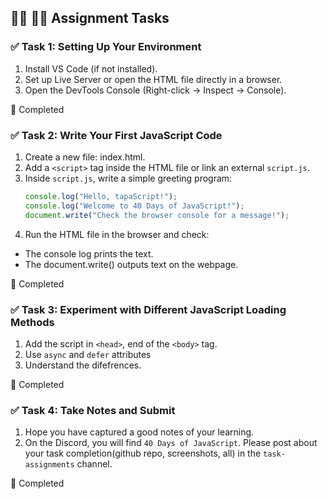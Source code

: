 ## **👩‍💻 🧑‍💻 Assignment Tasks**

### ✅ Task 1: Setting Up Your Environment

1. Install VS Code (if not installed).
2. Set up Live Server or open the HTML file directly in a browser.
3. Open the DevTools Console (Right-click → Inspect → Console).

🎯 Completed

### ✅ Task 2: Write Your First JavaScript Code

1. Create a new file: index.html.
2. Add a `<script>` tag inside the HTML file or link an external `script.js`.
3. Inside `script.js`, write a simple greeting program:
   ```js
   console.log("Hello, tapaScript!");
   console.log("Welcome to 40 Days of JavaScript!");
   document.write("Check the browser console for a message!");
   ```
4. Run the HTML file in the browser and check:
- The console log prints the text.
- The document.write() outputs text on the webpage.

🎯 Completed

### ✅ Task 3: Experiment with Different JavaScript Loading Methods

1. Add the script in `<head>`, end of the `<body>` tag.
2. Use `async` and `defer` attributes
3. Understand the difefrences.

🎯 Completed

### ✅ Task 4: Take Notes and Submit

1. Hope you have captured a good notes of your learning.
2. On the Discord, you will find `40 Days of JavaScript`. Please post about your task completion(github repo, screenshots, all) in the `task-assignments` channel.

🎯 Completed
